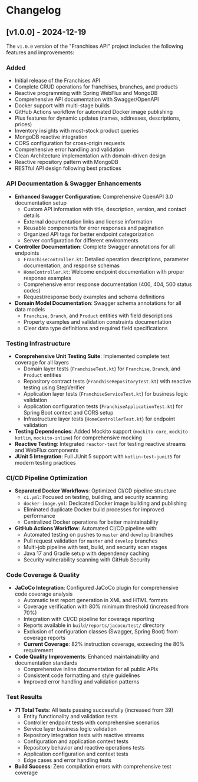 # Changelog

## [v1.0.0] - 2024-12-19

The `v1.0.0` version of the "Franchises API" project includes the following features and improvements:

### Added
- Initial release of the Franchises API
- Complete CRUD operations for franchises, branches, and products
- Reactive programming with Spring WebFlux and MongoDB
- Comprehensive API documentation with Swagger/OpenAPI
- Docker support with multi-stage builds
- GitHub Actions workflow for automated Docker image publishing
- Plus features for dynamic updates (names, addresses, descriptions, prices)
- Inventory insights with most-stock product queries
- MongoDB reactive integration
- CORS configuration for cross-origin requests
- Comprehensive error handling and validation
- Clean Architecture implementation with domain-driven design
- Reactive repository pattern with MongoDB
- RESTful API design following best practices

### API Documentation & Swagger Enhancements
- **Enhanced Swagger Configuration**: Comprehensive OpenAPI 3.0 documentation setup
  - Custom API information with title, description, version, and contact details
  - External documentation links and license information
  - Reusable components for error responses and pagination
  - Organized API tags for better endpoint categorization
  - Server configuration for different environments
- **Controller Documentation**: Complete Swagger annotations for all endpoints
  - `FranchiseController.kt`: Detailed operation descriptions, parameter documentation, and response schemas
  - `HomeController.kt`: Welcome endpoint documentation with proper response examples
  - Comprehensive error response documentation (400, 404, 500 status codes)
  - Request/response body examples and schema definitions
- **Domain Model Documentation**: Swagger schema annotations for all data models
  - `Franchise`, `Branch`, and `Product` entities with field descriptions
  - Property examples and validation constraints documentation
  - Clear data type definitions and required field specifications

### Testing Infrastructure
- **Comprehensive Unit Testing Suite**: Implemented complete test coverage for all layers
  - Domain layer tests (`FranchiseTest.kt`) for `Franchise`, `Branch`, and `Product` entities
  - Repository contract tests (`FranchiseRepositoryTest.kt`) with reactive testing using StepVerifier
  - Application layer tests (`FranchiseServiceTest.kt`) for business logic validation
  - Application configuration tests (`FranchiseApplicationTest.kt`) for Spring Boot context and CORS setup
  - Infrastructure layer tests (`HomeControllerTest.kt`) for endpoint validation
- **Testing Dependencies**: Added Mockito support (`mockito-core`, `mockito-kotlin`, `mockito-inline`) for comprehensive mocking
- **Reactive Testing**: Integrated `reactor-test` for testing reactive streams and WebFlux components
- **JUnit 5 Integration**: Full JUnit 5 support with `kotlin-test-junit5` for modern testing practices

### CI/CD Pipeline Optimization
- **Separated Docker Workflows**: Optimized CI/CD pipeline structure
  - `ci.yml`: Focused on testing, building, and security scanning
  - `docker-image.yml`: Dedicated Docker image building and publishing
  - Eliminated duplicate Docker build processes for improved performance
  - Centralized Docker operations for better maintainability
- **GitHub Actions Workflow**: Automated CI/CD pipeline with:
  - Automated testing on pushes to `master` and `develop` branches
  - Pull request validation for `master` and `develop` branches
  - Multi-job pipeline with test, build, and security scan stages
  - Java 17 and Gradle setup with dependency caching
  - Security vulnerability scanning with GitHub Security

### Code Coverage & Quality
- **JaCoCo Integration**: Configured JaCoCo plugin for comprehensive code coverage analysis
  - Automatic test report generation in XML and HTML formats
  - Coverage verification with 80% minimum threshold (increased from 70%)
  - Integration with CI/CD pipeline for coverage reporting
  - Reports available in `build/reports/jacoco/test/` directory
  - Exclusion of configuration classes (Swagger, Spring Boot) from coverage reports
  - **Current Coverage**: 82% instruction coverage, exceeding the 80% requirement
- **Code Quality Improvements**: Enhanced maintainability and documentation standards
  - Comprehensive inline documentation for all public APIs
  - Consistent code formatting and style guidelines
  - Improved error handling and validation patterns

### Test Results
- **71 Total Tests**: All tests passing successfully (increased from 39)
  - Entity functionality and validation tests
  - Controller endpoint tests with comprehensive scenarios
  - Service layer business logic validation
  - Repository integration tests with reactive streams
  - Configuration and application context tests
  - Repository behavior and reactive operations tests
  - Application configuration and context tests
  - Edge cases and error handling tests
- **Build Success**: Zero compilation errors with comprehensive test coverage